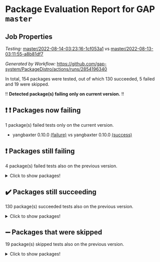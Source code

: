 # Package Evaluation Report for GAP `master`

## Job Properties

*Testing:* [master/2022-08-14-03:23:16-1cf053a1](https://github.com/gap-system/PackageDistro/blob/data/reports/master/2022-08-14-03:23:16-1cf053a1) vs [master/2022-08-13-03:11:55-a8b81df7](https://github.com/gap-system/PackageDistro/blob/data/reports/master/2022-08-13-03:11:55-a8b81df7)

*Generated by Workflow:* https://github.com/gap-system/PackageDistro/actions/runs/2854196340

In total, 154 packages were tested, out of which 130 succeeded, 5 failed and 19 were skipped.

:bangbang: **Detected package(s) failing only on current version.** :bangbang:

## :exclamation: :exclamation: Packages now failing

1 package(s) failed tests only on the current version.
- yangbaxter 0.10.0 [(failure)](https://github.com/gap-system/PackageDistro/runs/7823510707?check_suite_focus=true) vs yangbaxter 0.10.0 [(success)](https://github.com/gap-system/PackageDistro/runs/7816361788?check_suite_focus=true)

## :exclamation: Packages still failing

4 package(s) failed tests also on the previous version.
<details><summary>Click to show packages!</summary>

- francy 1.2.4 [(failure)](https://github.com/gap-system/PackageDistro/runs/7823507370?check_suite_focus=true)
- hap 1.46 [(failure)](https://github.com/gap-system/PackageDistro/runs/7823507875?check_suite_focus=true)
- packagemanager 1.2 [(failure)](https://github.com/gap-system/PackageDistro/runs/7823509155?check_suite_focus=true)
- recog 1.3.2 [(failure)](https://github.com/gap-system/PackageDistro/runs/7823509535?check_suite_focus=true)
</details>

## :heavy_check_mark: Packages still succeeding

130 package(s) succeeded tests also on the previous version.
<details><summary>Click to show packages!</summary>

- ace 5.5 [(success)](https://github.com/gap-system/PackageDistro/runs/7823506079?check_suite_focus=true)
- aclib 1.3.2 [(success)](https://github.com/gap-system/PackageDistro/runs/7823506140?check_suite_focus=true)
- agt 0.2 [(success)](https://github.com/gap-system/PackageDistro/runs/7823506181?check_suite_focus=true)
- alnuth 3.2.1 [(success)](https://github.com/gap-system/PackageDistro/runs/7823506221?check_suite_focus=true)
- anupq 3.2.6 [(success)](https://github.com/gap-system/PackageDistro/runs/7823506251?check_suite_focus=true)
- atlasrep 2.1.4 [(success)](https://github.com/gap-system/PackageDistro/runs/7823506290?check_suite_focus=true)
- autodoc 2022.07.10 [(success)](https://github.com/gap-system/PackageDistro/runs/7823506307?check_suite_focus=true)
- automata 1.15 [(success)](https://github.com/gap-system/PackageDistro/runs/7823506324?check_suite_focus=true)
- automgrp 1.3.2 [(success)](https://github.com/gap-system/PackageDistro/runs/7823506339?check_suite_focus=true)
- autpgrp 1.11 [(success)](https://github.com/gap-system/PackageDistro/runs/7823506359?check_suite_focus=true)
- cap 2022.08-02 [(success)](https://github.com/gap-system/PackageDistro/runs/7823506373?check_suite_focus=true)
- caratinterface 2.3.4 [(success)](https://github.com/gap-system/PackageDistro/runs/7823506392?check_suite_focus=true)
- cddinterface 2022.08.11 [(success)](https://github.com/gap-system/PackageDistro/runs/7823506410?check_suite_focus=true)
- circle 1.6.5 [(success)](https://github.com/gap-system/PackageDistro/runs/7823506437?check_suite_focus=true)
- classicpres 1.22 [(success)](https://github.com/gap-system/PackageDistro/runs/7823506457?check_suite_focus=true)
- cohomolo 1.6.10 [(success)](https://github.com/gap-system/PackageDistro/runs/7823506476?check_suite_focus=true)
- congruence 1.2.4 [(success)](https://github.com/gap-system/PackageDistro/runs/7823506503?check_suite_focus=true)
- corelg 1.56 [(success)](https://github.com/gap-system/PackageDistro/runs/7823506526?check_suite_focus=true)
- crime 1.6 [(success)](https://github.com/gap-system/PackageDistro/runs/7823506564?check_suite_focus=true)
- crisp 1.4.5 [(success)](https://github.com/gap-system/PackageDistro/runs/7823506605?check_suite_focus=true)
- crypting 0.10 [(success)](https://github.com/gap-system/PackageDistro/runs/7823506654?check_suite_focus=true)
- cryst 4.1.25 [(success)](https://github.com/gap-system/PackageDistro/runs/7823506695?check_suite_focus=true)
- crystcat 1.1.10 [(success)](https://github.com/gap-system/PackageDistro/runs/7823506743?check_suite_focus=true)
- ctbllib 1.3.4 [(success)](https://github.com/gap-system/PackageDistro/runs/7823506786?check_suite_focus=true)
- cubefree 1.19 [(success)](https://github.com/gap-system/PackageDistro/runs/7823506822?check_suite_focus=true)
- curlinterface 2.2.2 [(success)](https://github.com/gap-system/PackageDistro/runs/7823506855?check_suite_focus=true)
- cvec 2.7.6 [(success)](https://github.com/gap-system/PackageDistro/runs/7823506885?check_suite_focus=true)
- datastructures 0.2.7 [(success)](https://github.com/gap-system/PackageDistro/runs/7823506913?check_suite_focus=true)
- deepthought 1.0.5 [(success)](https://github.com/gap-system/PackageDistro/runs/7823506939?check_suite_focus=true)
- design 1.7 [(success)](https://github.com/gap-system/PackageDistro/runs/7823506966?check_suite_focus=true)
- difsets 2.3.1 [(success)](https://github.com/gap-system/PackageDistro/runs/7823506986?check_suite_focus=true)
- digraphs 1.5.3 [(success)](https://github.com/gap-system/PackageDistro/runs/7823507013?check_suite_focus=true)
- edim 1.3.5 [(success)](https://github.com/gap-system/PackageDistro/runs/7823507037?check_suite_focus=true)
- example 4.3.2 [(success)](https://github.com/gap-system/PackageDistro/runs/7823507061?check_suite_focus=true)
- factint 1.6.3 [(success)](https://github.com/gap-system/PackageDistro/runs/7823507092?check_suite_focus=true)
- ferret 1.0.8 [(success)](https://github.com/gap-system/PackageDistro/runs/7823507120?check_suite_focus=true)
- fga 1.4.0 [(success)](https://github.com/gap-system/PackageDistro/runs/7823507157?check_suite_focus=true)
- fining 1.5 [(success)](https://github.com/gap-system/PackageDistro/runs/7823507196?check_suite_focus=true)
- float 1.0.3 [(success)](https://github.com/gap-system/PackageDistro/runs/7823507232?check_suite_focus=true)
- format 1.4.3 [(success)](https://github.com/gap-system/PackageDistro/runs/7823507263?check_suite_focus=true)
- forms 1.2.8 [(success)](https://github.com/gap-system/PackageDistro/runs/7823507296?check_suite_focus=true)
- fplsa 1.2.5 [(success)](https://github.com/gap-system/PackageDistro/runs/7823507327?check_suite_focus=true)
- fr 2.4.10 [(success)](https://github.com/gap-system/PackageDistro/runs/7823507351?check_suite_focus=true)
- fwtree 1.3 [(success)](https://github.com/gap-system/PackageDistro/runs/7823507404?check_suite_focus=true)
- gbnp 1.0.5 [(success)](https://github.com/gap-system/PackageDistro/runs/7823507436?check_suite_focus=true)
- generalizedmorphismsforcap 2022.05-01 [(success)](https://github.com/gap-system/PackageDistro/runs/7823507484?check_suite_focus=true)
- genss 1.6.7 [(success)](https://github.com/gap-system/PackageDistro/runs/7823507543?check_suite_focus=true)
- gradedringforhomalg 2022.07-01 [(success)](https://github.com/gap-system/PackageDistro/runs/7823507592?check_suite_focus=true)
- grape 4.8.5 [(success)](https://github.com/gap-system/PackageDistro/runs/7823507655?check_suite_focus=true)
- groupoids 1.71 [(success)](https://github.com/gap-system/PackageDistro/runs/7823507726?check_suite_focus=true)
- grpconst 2.6.2 [(success)](https://github.com/gap-system/PackageDistro/runs/7823507769?check_suite_focus=true)
- guarana 0.96.3 [(success)](https://github.com/gap-system/PackageDistro/runs/7823507814?check_suite_focus=true)
- guava 3.16 [(success)](https://github.com/gap-system/PackageDistro/runs/7823507844?check_suite_focus=true)
- hapcryst 0.1.15 [(success)](https://github.com/gap-system/PackageDistro/runs/7823507895?check_suite_focus=true)
- hecke 1.5.3 [(success)](https://github.com/gap-system/PackageDistro/runs/7823507922?check_suite_focus=true)
- help 3.5 [(success)](https://github.com/gap-system/PackageDistro/runs/7823507943?check_suite_focus=true)
- idrel 2.44 [(success)](https://github.com/gap-system/PackageDistro/runs/7823507976?check_suite_focus=true)
- images 1.3.1 [(success)](https://github.com/gap-system/PackageDistro/runs/7823508013?check_suite_focus=true)
- intpic 0.3.0 [(success)](https://github.com/gap-system/PackageDistro/runs/7823508033?check_suite_focus=true)
- io 4.7.2 [(success)](https://github.com/gap-system/PackageDistro/runs/7823508046?check_suite_focus=true)
- irredsol 1.4.3 [(success)](https://github.com/gap-system/PackageDistro/runs/7823508068?check_suite_focus=true)
- json 2.1.0 [(success)](https://github.com/gap-system/PackageDistro/runs/7823508091?check_suite_focus=true)
- jupyterkernel 1.4.1 [(success)](https://github.com/gap-system/PackageDistro/runs/7823508123?check_suite_focus=true)
- jupyterviz 1.5.1 [(success)](https://github.com/gap-system/PackageDistro/runs/7823508164?check_suite_focus=true)
- kan 1.34 [(success)](https://github.com/gap-system/PackageDistro/runs/7823508199?check_suite_focus=true)
- kbmag 1.5.9 [(success)](https://github.com/gap-system/PackageDistro/runs/7823508241?check_suite_focus=true)
- laguna 3.9.5 [(success)](https://github.com/gap-system/PackageDistro/runs/7823508290?check_suite_focus=true)
- liealgdb 2.2.1 [(success)](https://github.com/gap-system/PackageDistro/runs/7823508337?check_suite_focus=true)
- liepring 2.7 [(success)](https://github.com/gap-system/PackageDistro/runs/7823508383?check_suite_focus=true)
- liering 2.4.2 [(success)](https://github.com/gap-system/PackageDistro/runs/7823508446?check_suite_focus=true)
- linearalgebraforcap 2022.08-01 [(success)](https://github.com/gap-system/PackageDistro/runs/7823508488?check_suite_focus=true)
- loops 3.4.2 [(success)](https://github.com/gap-system/PackageDistro/runs/7823508523?check_suite_focus=true)
- lpres 1.0.3 [(success)](https://github.com/gap-system/PackageDistro/runs/7823508544?check_suite_focus=true)
- majoranaalgebras 1.4 [(success)](https://github.com/gap-system/PackageDistro/runs/7823508571?check_suite_focus=true)
- mapclass 1.4.5 [(success)](https://github.com/gap-system/PackageDistro/runs/7823508628?check_suite_focus=true)
- matgrp 0.64 [(success)](https://github.com/gap-system/PackageDistro/runs/7823508677?check_suite_focus=true)
- modisom 2.5.3 [(success)](https://github.com/gap-system/PackageDistro/runs/7823508723?check_suite_focus=true)
- modulepresentationsforcap 2022.08-01 [(success)](https://github.com/gap-system/PackageDistro/runs/7823508766?check_suite_focus=true)
- monoidalcategories 2022.08-02 [(success)](https://github.com/gap-system/PackageDistro/runs/7823508804?check_suite_focus=true)
- nconvex 2020.11-04 [(success)](https://github.com/gap-system/PackageDistro/runs/7823508847?check_suite_focus=true)
- nilmat 1.4.2 [(success)](https://github.com/gap-system/PackageDistro/runs/7823508889?check_suite_focus=true)
- nock 1.5 [(success)](https://github.com/gap-system/PackageDistro/runs/7823508925?check_suite_focus=true)
- normalizinterface 1.3.4 [(success)](https://github.com/gap-system/PackageDistro/runs/7823508968?check_suite_focus=true)
- nq 2.5.8 [(success)](https://github.com/gap-system/PackageDistro/runs/7823509006?check_suite_focus=true)
- numericalsgps 1.3.1 [(success)](https://github.com/gap-system/PackageDistro/runs/7823509039?check_suite_focus=true)
- openmath 11.5.1 [(success)](https://github.com/gap-system/PackageDistro/runs/7823509072?check_suite_focus=true)
- orb 4.8.5 [(success)](https://github.com/gap-system/PackageDistro/runs/7823509109?check_suite_focus=true)
- patternclass 2.4.2 [(success)](https://github.com/gap-system/PackageDistro/runs/7823509173?check_suite_focus=true)
- permut 2.0.4 [(success)](https://github.com/gap-system/PackageDistro/runs/7823509194?check_suite_focus=true)
- polenta 1.3.10 [(success)](https://github.com/gap-system/PackageDistro/runs/7823509219?check_suite_focus=true)
- polymaking 0.8.6 [(success)](https://github.com/gap-system/PackageDistro/runs/7823509241?check_suite_focus=true)
- primgrp 3.4.2 [(success)](https://github.com/gap-system/PackageDistro/runs/7823509263?check_suite_focus=true)
- profiling 2.5.0 [(success)](https://github.com/gap-system/PackageDistro/runs/7823509296?check_suite_focus=true)
- qpa 1.34 [(success)](https://github.com/gap-system/PackageDistro/runs/7823509323?check_suite_focus=true)
- quagroup 1.8.3 [(success)](https://github.com/gap-system/PackageDistro/runs/7823509347?check_suite_focus=true)
- radiroot 2.9 [(success)](https://github.com/gap-system/PackageDistro/runs/7823509387?check_suite_focus=true)
- rcwa 4.7.0 [(success)](https://github.com/gap-system/PackageDistro/runs/7823509455?check_suite_focus=true)
- rds 1.8 [(success)](https://github.com/gap-system/PackageDistro/runs/7823509498?check_suite_focus=true)
- repndecomp 1.2.1 [(success)](https://github.com/gap-system/PackageDistro/runs/7823509575?check_suite_focus=true)
- repsn 3.1.0 [(success)](https://github.com/gap-system/PackageDistro/runs/7823509614?check_suite_focus=true)
- resclasses 4.7.3 [(success)](https://github.com/gap-system/PackageDistro/runs/7823509660?check_suite_focus=true)
- scscp 2.3.1 [(success)](https://github.com/gap-system/PackageDistro/runs/7823509691?check_suite_focus=true)
- semigroups 5.0.2 [(success)](https://github.com/gap-system/PackageDistro/runs/7823509718?check_suite_focus=true)
- sglppow 2.2 [(success)](https://github.com/gap-system/PackageDistro/runs/7823509744?check_suite_focus=true)
- sgpviz 0.999.5 [(success)](https://github.com/gap-system/PackageDistro/runs/7823509773?check_suite_focus=true)
- simpcomp 2.1.14 [(success)](https://github.com/gap-system/PackageDistro/runs/7823509821?check_suite_focus=true)
- singular 2020.12.18 [(success)](https://github.com/gap-system/PackageDistro/runs/7823509845?check_suite_focus=true)
- sla 1.5.3 [(success)](https://github.com/gap-system/PackageDistro/runs/7823509894?check_suite_focus=true)
- smallgrp 1.5 [(success)](https://github.com/gap-system/PackageDistro/runs/7823509927?check_suite_focus=true)
- smallsemi 0.6.13 [(success)](https://github.com/gap-system/PackageDistro/runs/7823509960?check_suite_focus=true)
- sonata 2.9.4 [(success)](https://github.com/gap-system/PackageDistro/runs/7823509996?check_suite_focus=true)
- sophus 1.27 [(success)](https://github.com/gap-system/PackageDistro/runs/7823510023?check_suite_focus=true)
- spinsym 1.5.2 [(success)](https://github.com/gap-system/PackageDistro/runs/7823510048?check_suite_focus=true)
- standardff 0.9.3 [(success)](https://github.com/gap-system/PackageDistro/runs/7823510069?check_suite_focus=true)
- symbcompcc 1.3.2 [(success)](https://github.com/gap-system/PackageDistro/runs/7823510086?check_suite_focus=true)
- thelma 1.3 [(success)](https://github.com/gap-system/PackageDistro/runs/7823510109?check_suite_focus=true)
- tomlib 1.2.9 [(success)](https://github.com/gap-system/PackageDistro/runs/7823510130?check_suite_focus=true)
- toric 1.9.5 [(success)](https://github.com/gap-system/PackageDistro/runs/7823510155?check_suite_focus=true)
- toricvarieties 2022.07.13 [(success)](https://github.com/gap-system/PackageDistro/runs/7823510187?check_suite_focus=true)
- transgrp 3.6.3 [(success)](https://github.com/gap-system/PackageDistro/runs/7823510223?check_suite_focus=true)
- ugaly 4.0.3 [(success)](https://github.com/gap-system/PackageDistro/runs/7823510266?check_suite_focus=true)
- unipot 1.5 [(success)](https://github.com/gap-system/PackageDistro/runs/7823510318?check_suite_focus=true)
- unitlib 4.1.0 [(success)](https://github.com/gap-system/PackageDistro/runs/7823510362?check_suite_focus=true)
- utils 0.76 [(success)](https://github.com/gap-system/PackageDistro/runs/7823510422?check_suite_focus=true)
- uuid 0.7 [(success)](https://github.com/gap-system/PackageDistro/runs/7823510478?check_suite_focus=true)
- walrus 0.9991 [(success)](https://github.com/gap-system/PackageDistro/runs/7823510522?check_suite_focus=true)
- wedderga 4.10.2 [(success)](https://github.com/gap-system/PackageDistro/runs/7823510582?check_suite_focus=true)
- xmod 2.88 [(success)](https://github.com/gap-system/PackageDistro/runs/7823510626?check_suite_focus=true)
- xmodalg 1.22 [(success)](https://github.com/gap-system/PackageDistro/runs/7823510668?check_suite_focus=true)
- zeromqinterface 0.14 [(success)](https://github.com/gap-system/PackageDistro/runs/7823510745?check_suite_focus=true)
</details>

## :heavy_minus_sign: Packages that were skipped

19 package(s) skipped tests also on the previous version.
<details><summary>Click to show packages!</summary>

- 4ti2interface 2022.03-01 [(skipped)](https://github.com/gap-system/PackageDistro/runs/7823454551?check_suite_focus=true)
- browse 1.8.14 [(skipped)](https://github.com/gap-system/PackageDistro/runs/7823454551?check_suite_focus=true)
- examplesforhomalg 2022.03-01 [(skipped)](https://github.com/gap-system/PackageDistro/runs/7823454551?check_suite_focus=true)
- gapdoc 1.6.5 [(skipped)](https://github.com/gap-system/PackageDistro/runs/7823454551?check_suite_focus=true)
- gauss 2022.03-01 [(skipped)](https://github.com/gap-system/PackageDistro/runs/7823454551?check_suite_focus=true)
- gaussforhomalg 2022.06-01 [(skipped)](https://github.com/gap-system/PackageDistro/runs/7823454551?check_suite_focus=true)
- gradedmodules 2022.03-01 [(skipped)](https://github.com/gap-system/PackageDistro/runs/7823454551?check_suite_focus=true)
- homalg 2022.03-01 [(skipped)](https://github.com/gap-system/PackageDistro/runs/7823454551?check_suite_focus=true)
- homalgtocas 2022.07-01 [(skipped)](https://github.com/gap-system/PackageDistro/runs/7823454551?check_suite_focus=true)
- io_forhomalg 2022.03-01 [(skipped)](https://github.com/gap-system/PackageDistro/runs/7823454551?check_suite_focus=true)
- itc 1.5.1 [(skipped)](https://github.com/gap-system/PackageDistro/runs/7823454551?check_suite_focus=true)
- localizeringforhomalg 2022.03-01 [(skipped)](https://github.com/gap-system/PackageDistro/runs/7823454551?check_suite_focus=true)
- matricesforhomalg 2022.06-01 [(skipped)](https://github.com/gap-system/PackageDistro/runs/7823454551?check_suite_focus=true)
- modules 2022.03-01 [(skipped)](https://github.com/gap-system/PackageDistro/runs/7823454551?check_suite_focus=true)
- polycyclic 2.16 [(skipped)](https://github.com/gap-system/PackageDistro/runs/7823454551?check_suite_focus=true)
- ringsforhomalg 2022.07-01 [(skipped)](https://github.com/gap-system/PackageDistro/runs/7823454551?check_suite_focus=true)
- sco 2022.03-01 [(skipped)](https://github.com/gap-system/PackageDistro/runs/7823454551?check_suite_focus=true)
- toolsforhomalg 2022.05-01 [(skipped)](https://github.com/gap-system/PackageDistro/runs/7823454551?check_suite_focus=true)
- xgap 4.31 [(skipped)](https://github.com/gap-system/PackageDistro/runs/7823454551?check_suite_focus=true)
</details>

